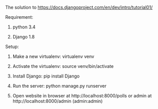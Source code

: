The solution to https://docs.djangoproject.com/en/dev/intro/tutorial01/

Requirement:
1. python 3.4

2. Django 1.8

Setup:
1. Make a new virtualenv: virtualenv venv 

2. Activate the virtualenv: source venv/bin/activate

3. Install Django: pip install Django

4. Run the server: python manage.py runserver

5. Open website in browser at http://localhost:8000/polls or admin at http://localhost:8000/admin (admin:admin)


